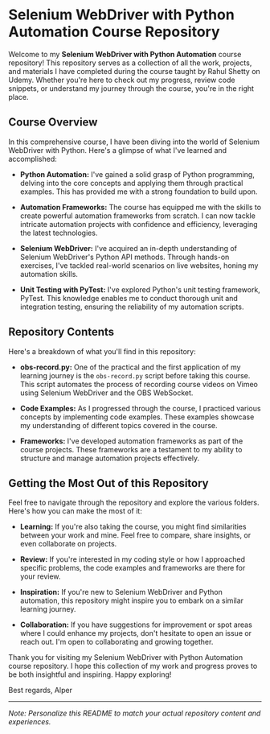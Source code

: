 # Selenium WebDriver with Python Automation Course Repository

Welcome to my **Selenium WebDriver with Python Automation** course repository! This repository serves as a collection of all the work, projects, and materials I have completed during the course taught by Rahul Shetty on Udemy. Whether you're here to check out my progress, review code snippets, or understand my journey through the course, you're in the right place.

## Course Overview

In this comprehensive course, I have been diving into the world of Selenium WebDriver with Python. Here's a glimpse of what I've learned and accomplished:

- **Python Automation:** I've gained a solid grasp of Python programming, delving into the core concepts and applying them through practical examples. This has provided me with a strong foundation to build upon.

- **Automation Frameworks:** The course has equipped me with the skills to create powerful automation frameworks from scratch. I can now tackle intricate automation projects with confidence and efficiency, leveraging the latest technologies.

- **Selenium WebDriver:** I've acquired an in-depth understanding of Selenium WebDriver's Python API methods. Through hands-on exercises, I've tackled real-world scenarios on live websites, honing my automation skills.

- **Unit Testing with PyTest:** I've explored Python's unit testing framework, PyTest. This knowledge enables me to conduct thorough unit and integration testing, ensuring the reliability of my automation scripts.

## Repository Contents

Here's a breakdown of what you'll find in this repository:

- **obs-record.py:** One of the practical and the first application of my learning journey is the `obs-record.py` script before taking this course. This script automates the process of recording course videos on Vimeo using Selenium WebDriver and the OBS WebSocket.

- **Code Examples:** As I progressed through the course, I practiced various concepts by implementing code examples. These examples showcase my understanding of different topics covered in the course.

- **Frameworks:** I've developed automation frameworks as part of the course projects. These frameworks are a testament to my ability to structure and manage automation projects effectively.

## Getting the Most Out of this Repository

Feel free to navigate through the repository and explore the various folders. Here's how you can make the most of it:

- **Learning:** If you're also taking the course, you might find similarities between your work and mine. Feel free to compare, share insights, or even collaborate on projects.

- **Review:** If you're interested in my coding style or how I approached specific problems, the code examples and frameworks are there for your review.

- **Inspiration:** If you're new to Selenium WebDriver and Python automation, this repository might inspire you to embark on a similar learning journey.

- **Collaboration:** If you have suggestions for improvement or spot areas where I could enhance my projects, don't hesitate to open an issue or reach out. I'm open to collaborating and growing together.

Thank you for visiting my Selenium WebDriver with Python Automation course repository. I hope this collection of my work and progress proves to be both insightful and inspiring. Happy exploring!

Best regards,
Alper 

---
*Note: Personalize this README to match your actual repository content and experiences.*
